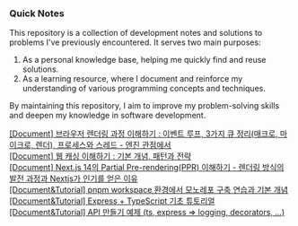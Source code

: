 ### Quick Notes

This repository is a collection of development notes and solutions to problems I've previously encountered. It serves two main purposes:

1. As a personal knowledge base, helping me quickly find and reuse solutions.
2. As a learning resource, where I document and reinforce my understanding of various programming concepts and techniques.

By maintaining this repository, I aim to improve my problem-solving skills and deepen my knowledge in software development.

[[Document] 브라우저 렌더링 과정 이해하기 : 이벤트 루프, 3가지 큐 정리(매크로, 마이크로, 렌더), 프로세스와 스레드 - 엔진 관점에서](</2024/브라우저%20렌더링%20과정%20이해하기(이벤트%20루프,%20큐%20개념,%20프로세스와%20스레드)/index.md>)<br>
[[Document] 웹 캐싱 이해하기 : 기본 개념, 패턴과 전략](</2024/웹%20캐싱%20이해하기%20(기본%20개념과%20패턴)/index.md>)<br>
[[Document] Next.js 14의 Partial Pre-rendering(PPR) 이해하기 - 렌더링 방식의 발전 과정과 Nextjs가 인기를 얻은 이유](/2024/Partial-Prerendering%20in%20Nextjs%2014/index.md)<br>
[[Document&Tutorial] pnpm workspace 환경에서 모노레포 구축 연습과 기본 개념](/2024/pnpm-workspace%20환경에서%20FE%20모노레포%20구축하기/index.md)<br>
[[Document&Tutorial] Express + TypeScript 기초 튜토리얼](/2024/Express+TypeScript%20기초%20튜토리얼%20/index.md)<br>
[[Document&Tutorial] API 만들기 예제 (ts, express => logging, decorators, ...)](</2024/TypeScript%20API(Express)/index.md>)<br>
